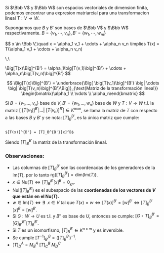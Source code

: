 Si $\Bbb V$ y $\Bbb W$  son espacios vectoriales de dimension finita, podemos encontrar una expresion matriarcial para una transformacion lineal $T: V \to  W$.

Supongamos que $B$ y $B'$ son bases de $\Bbb V$ y $\Bbb W$ respectivamente. $B = \{v_1, \cdots, v_n\}, B' = \{w_1, \cdots, w_m\}$

$$
x \in \Bbb V,\quad x = \alpha_1 v_1 + \cdots + \alpha_n v_n \implies T(x) = T(\alpha_1 v_1 + \cdots + \alpha_n v_n)

\\\,\\

\Big[T(x)\Big]^{B'} = \alpha_1\big[T(v_1)\big]^{B'} + \cdots + \alpha_n\big[T(v_n)\big]^{B'}
$$

$$
\Big[T(x)\Big]^{B'} = 
\underbrace{\Big[ \big[T(v_1)\big]^{B'} \big| \cdots \big| \big[T(v_n)\big]^{B'}\Big]}_{\text{Matriz de la transformación lineal}}
\begin{bmatrix}\alpha_1 \\ \vdots \\ \alpha_n\end{bmatrix}
$$

Si $B = \{v_1,...,v_n\}$ base de $V, B'=\{w_1,...,w_n\}$ base de $W$ y $T: V\to W$ t.l. la matriz $[\ [T(v_1)]^{B'} |...| \ [T(v_n)]^{B'}] \in K^{\text{mxn}}$, se llama la matriz de $T$ con respecto a las bases $B$ y $B'$ y se nota: $[T]_B^{B'}$, es la única matriz que cumple:

                                                               $[T(x)]^{B'} = [T]_B^{B'}[x]^B$

Siendo $[T]_B^{B'}$ la matriz de la transformación lineal.

### Observaciones:

- Las columnas de $[T]_B^{B'}$ son las coordenadas de los generadores de la $\text{Im}(T)$, por lo tanto $\text{rg}([T]_B^{B'}) = \text{dim(Im(}T))$.
- $x \in \text{Nu(}T) \iff [T]_B^{B'}[x]^B = 0_{_{K^m}}$.
- $\text{Nul(}[T]_B^{B'})$ es el subespacio de las **coordenadas de los vectores de $V$ que están en el $\text{Nu} (T)$.**
- $w \in \text{Im}(T) \iff \exists \ \ x \in V$  tal que $T(x) = w \iff [T(x)]^{B'}=[w]^{B'} \iff [T]_B^{B'}[x]^B = [w]^{B'}$.
- Si $G: W\to U$   es t.l. y $B''$ es base de $U$, entonces se cumple: $[G\circ T]_B^{B'} = [G]_{B'}^{B''}[T]_B^{B'}$.
- Si $T$  es un isomorfismo, $[T]_B^{B'} \in K^{n \ \text{x} \ m}$ y es inversible.
- Se cumple $[T^{-1}]_{B'}^B = ([T]_B^{B'})^{-1}$.
- $\displaystyle [T]^A_D = M^A_B \ [T]^B_C \ M_D^C$